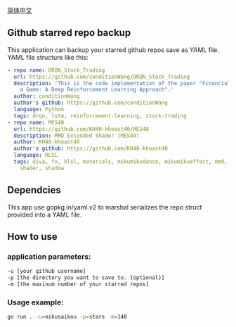 [简体中文](README.zh_CN.md)

## Github starred repo backup
This application can backup your starred github repos save as YAML file.  
YAML file structure like this:
```YAML
- repo name: DRQN_Stock_Trading
  url: https://github.com/conditionWang/DRQN_Stock_Trading
  description: 'This is the code implementation of the paper "Financial Trading as
    a Game: A Deep Reinforcement Learning Approach".'
  author: conditionWang
  author's github: https://github.com/conditionWang
  language: Python
  tags: drqn, lstm, reinforcement-learning, stock-trading
- repo name: MES40
  url: https://github.com/KH40-khoast40/MES40
  description: MMD Extended Shader (MES40)
  author: KH40-khoast40
  author's github: https://github.com/KH40-khoast40
  language: HLSL
  tags: diva, fx, hlsl, materials, mikumikudance, mikumikueffect, mmd, mme, project,
    shader, shadow
```

## Dependcies
This app use gopkg.in/yaml.v2 to marshal serializes the repo struct provided into a YAML file.

## How to use
### application parameters:
```bash
-u [your github username]
-p [the directory you want to save to. (optional)]
-m [the maxinum number of your starred repos]
```

### Usage example:
```bash
go run . -u=nikusaikou -p=stars -m=140
```
